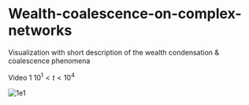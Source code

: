# Wealth-coalescence-on-complex-networks
Visualization with short description of the wealth condensation &amp; coalescence phenomena 

Video 1 
$10^1 < t < 10^4$

![1e1](https://user-images.githubusercontent.com/73336039/222962268-60134667-4467-4fae-8e3c-508b0269d7a5.gif)
